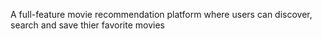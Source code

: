 A full-feature movie recommendation platform where users can discover, search and save thier favorite movies
